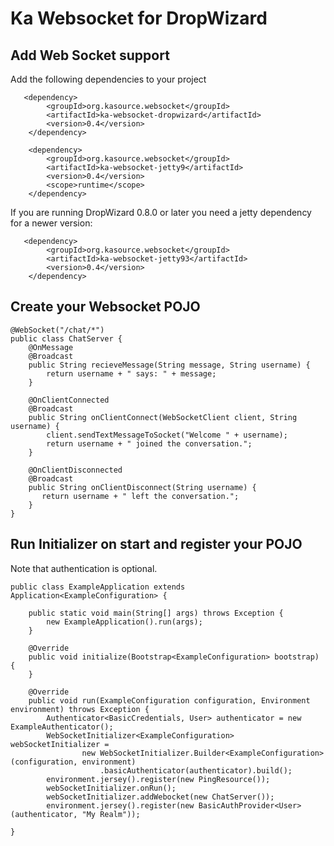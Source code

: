 # Ka Websocket for DropWizard

## Add Web Socket support
Add the following dependencies to your project

       <dependency>
			<groupId>org.kasource.websocket</groupId>
			<artifactId>ka-websocket-dropwizard</artifactId>
			<version>0.4</version>
		</dependency>
			
		<dependency>
			<groupId>org.kasource.websocket</groupId>
			<artifactId>ka-websocket-jetty9</artifactId>
			<version>0.4</version>
			<scope>runtime</scope>
		</dependency>
 
 If you are running DropWizard 0.8.0 or later you need a jetty dependency for a newer version:
 	     
       <dependency>
			<groupId>org.kasource.websocket</groupId>
			<artifactId>ka-websocket-jetty93</artifactId>
			<version>0.4</version>
		</dependency>
		

## Create your Websocket POJO  
    
    @WebSocket("/chat/*")
    public class ChatServer {
	    @OnMessage
	    @Broadcast
	    public String recieveMessage(String message, String username) {
	        return username + " says: " + message;      
	    }
	    
	    @OnClientConnected
	    @Broadcast
	    public String onClientConnect(WebSocketClient client, String username) {
	        client.sendTextMessageToSocket("Welcome " + username);       
	        return username + " joined the conversation.";
	    }
	    
	    @OnClientDisconnected
	    @Broadcast
	    public String onClientDisconnect(String username) {
	       return username + " left the conversation.";
	    }
    }
    
## Run Initializer on start and register your POJO
Note that authentication is optional.

    public class ExampleApplication extends Application<ExampleConfiguration> {

        public static void main(String[] args) throws Exception {
            new ExampleApplication().run(args);
        }
    
        @Override
        public void initialize(Bootstrap<ExampleConfiguration> bootstrap) {
        }

        @Override
        public void run(ExampleConfiguration configuration, Environment environment) throws Exception {
            Authenticator<BasicCredentials, User> authenticator = new ExampleAuthenticator();
            WebSocketInitializer<ExampleConfiguration> webSocketInitializer =
                    new WebSocketInitializer.Builder<ExampleConfiguration>(configuration, environment)
                        .basicAuthenticator(authenticator).build();
            environment.jersey().register(new PingResource()); 
            webSocketInitializer.onRun();
            webSocketInitializer.addWebocket(new ChatServer());
            environment.jersey().register(new BasicAuthProvider<User>(authenticator, "My Realm"));
      
    }
        